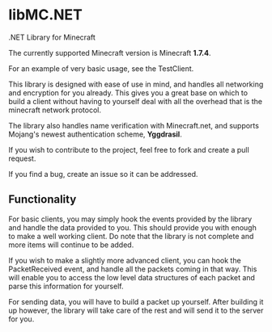 #  libMC.NET

.NET Library for Minecraft

The currently supported Minecraft version is Minecraft **1.7.4**.

For an example of very basic usage, see the TestClient.

This library is designed with ease of use in mind, and handles all networking and encryption for you already. This gives you a great base on which to build a client without having to yourself deal with all the overhead that is the minecraft network protocol.

The library also handles name verification with Minecraft.net, and supports Mojang's newest authentication scheme, **Yggdrasil**.

If you wish to contribute to the project, feel free to fork and create a pull request.

If you find a bug, create an issue so it can be addressed.

## Functionality
For basic clients, you may simply hook the events provided by the library and handle the data provided to you. This should provide you with enough to make a well working client. Do note that the library is not complete and more items will continue to be added.

If you wish to make a slightly more advanced client, you can hook the PacketReceived event, and handle all the packets coming in that way. This will enable you to access the low level data structures of each packet and parse this information for yourself.

For sending data, you will have to build a packet up yourself. After building it up however, the library will take care of the rest and will send it to the server for you.
